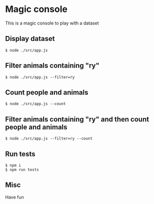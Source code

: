 # Magic console

This is a magic console to play with a dataset

## Display dataset

```shell script
$ node ./src/app.js
```

## Filter animals containing "ry"

```shell script
$ node ./src/app.js --filter=ry
```

## Count people and animals

```shell script
$ node ./src/app.js --count
```

## Filter animals containing "ry" and then count people and animals

```shell script
$ node ./src/app.js --filter=ry --count
```

## Run tests

```shell script
$ npm i
$ npm run tests
```

## Misc

Have fun

